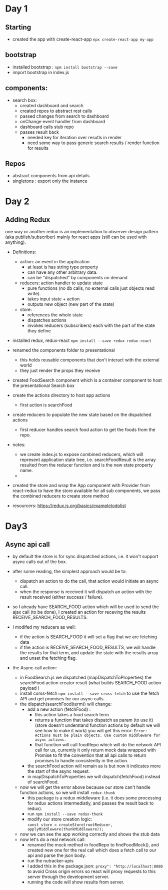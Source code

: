 # Day 1

## Starting
- created the app with create-react-app 
```npx create-react-app my-app```

## bootstrap
- installed bootstrap : `npm install bootstrap --save`
- import bootstrap in index.js

## components:
- search box:
    - created dashboard and search
    - created repos to abstract rest calls
    - passed changes from search to dashboard
    - onChange event handler from dashboard 
    - dashboard calls stub repo
    - passes result back 
        - needed key for iteration over resutls in render
        - need some way to pass generic search results / render function for results

## Repos
- abstract components from api details
- singletons : export only the instance

# Day 2
## Adding Redux
one way or another redux is an implementation to observer design pattern (aka publish/subscriber) mainly for react apps (still can be used with anything).
- Definitions:
    - action: an event in the application
        - at least is has string type property
        - can have any other arbitrary data.
        - can be "dispatched" by components on demand
    - reducers: action handler to update state
        - pure functions (no db calls, no external calls just objects read write).
        - takes input state +  action 
        - outputs new object (new part of the state)
    - store:
        - references the whole state
        - dispatches actions
        - invokes reducers (subscribers) each with the part of the state they define 
    
- installed redux, redux-react `npm install --save redux redux-react`
- renamed the components folder to presentational
    - this holds reusable components that don't interact with the external world
    - they just render the props they receive
- created FoodSearch component which is a container component to host the presentational Search box
- create the actions directory to host app actions
    - first action is searchFood
- create reducers to populate the new state based on the dispatched actions
    - first reducer handles search food action to get the foods from the repo.
- notes:
    - we create index.js to expose combined reducers, which will represent application state tree, i.e. searchFoodResult is the array resulted from the reducer function and is the new state property name.
    -  
- created the store and wrap the App component with Provider from react-redux to have the store available for all sub components, we pass the combined reducers to create store method

- resourcers: https://redux.js.org/basics/exampletodolist

# Day3
## Async api call 
- by default the store is for sync dispatched actions, i.e. it won't support async calls out of the box.
- after some reading, the simplest approach would be to:
    - dispatch an action to do the call, that action would initiate an async call. 
    - when the response is received it will dispatch an action with the result received (either success / failure).
- so I already have SEARCH_FOOD action which will be used to send the ajax call (to be done), I created an action for receving the results RECEIVE_SEARCH_FOOD_RESULTS.

- I modifed my reducers as well:
    - if the action is SEARCH_FOOD it will set a flag that we are fetching data
    - if the action is RECEIVE_SEARCH_FOOD_RESULTS, we will handle the results for that term, and update the state with the results array and unset the fetching flag.
- the Async call action:
    - in FoodSearch.js we dispatched (mapDispatchToProperties) the searchFood action creator result (what builds SEARCH_FOOD action payload )
    - install corss-fetch `npm install --save cross-fetch` to use the fetch API and get promises for our async calls.
    - the dispatch(searchFood(term)) will change:
        - add a new action (fetchFood) :
            - this action takes a food search term
            - returns a function that takes dispatch as param (to use it)(store doesn't understand function actions by default we will see how to make it work)
            you will get this error: 
            ```Error: Actions must be plain objects. Use custom middleware for async actions.```
            - that function will call foodRepo which will do the network API call for us, currently it only return mock data  wrapped with Promise to fit the convention that all api calls to return promises to handle consistently in the action. 
        - the searchFood action will remain as is but now it indicates more the start of the async request. 
        - in mapDispatchToProperties we will dispatch(fetchFood) instead of searchFood.
    - now we will get the error above because our store can't handle function actions, so we will install `redux-thunk` 
        - this package is a redux middleware (i.e. it does some processing for redux actions intermediatly, and passes the result back to redux).
        - run `npm install --save redux-thunk`
        - modify our store creation logic: <br>
        ```const store = createStore(rootReducer, applyMiddleware(thunkMiddleware));```
    - now we can see the app working correctly and shows the stub data 
    - now let's do a real network call:
        - renamed the mock method in foodRepo to findFoodMock(), and created new one for the real call which does a fetch call to our api and parse the json body.
        - run the nutracker-apis 
        - I added this in the package.json: `proxy": "http://localhost:8080` to avoid Cross origin errors so react will proxy requests to this server through the development server.
        - running the code will show results from server.
